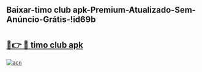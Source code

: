 
## Baixar-timo club apk-Premium-Atualizado-Sem-Anúncio-Grátis-!id69b

# <h2><a href="https://andorid.site?title=timo_club_apk&ref=27">🔗👉 🔴 timo club apk</a></h2>

[![acn](https://github.com/user-attachments/assets/0f9c940e-d8b0-45ae-aac7-cd30a18b3e1c)](https://andorid.site?title=timo_club_apk&ref=27)

